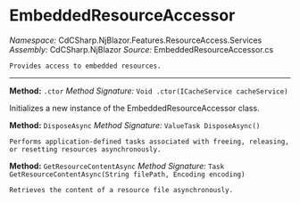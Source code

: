 # EmbeddedResourceAccessor

*Namespace:* CdCSharp.NjBlazor.Features.ResourceAccess.Services
*Assembly:* CdCSharp.NjBlazor
*Source:* EmbeddedResourceAccessor.cs



    Provides access to embedded resources.
    
---

**Method:** `.ctor`
*Method Signature:* `Void .ctor(ICacheService cacheService)`

Initializes a new instance of the EmbeddedResourceAccessor class.



**Method:** `DisposeAsync`
*Method Signature:* `ValueTask DisposeAsync()`


    Performs application-defined tasks associated with freeing, releasing, or resetting resources asynchronously.
    



**Method:** `GetResourceContentAsync`
*Method Signature:* `Task GetResourceContentAsync(String filePath, Encoding encoding)`


    Retrieves the content of a resource file asynchronously.
    


